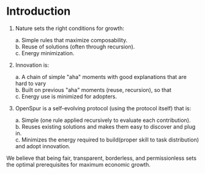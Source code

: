 # Introduction  

1. Nature sets the right conditions for growth:  
   
   a. Simple rules that maximize composability.  
   b. Reuse of solutions (often through recursion).  
   c. Energy minimization.  

2. Innovation is:  

   a. A chain of simple "aha" moments with good explanations that are hard to vary  
   b. Built on previous "aha" moments (reuse, recursion), so that  
   c. Energy use is minimized for adopters.  

3. OpenSpur is a self-evolving protocol (using the protocol itself) that is:  

   a. Simple (one rule applied recursively to evaluate each contribution).  
   b. Reuses existing solutions and makes them easy to discover and plug in.  
   c. Minimizes the energy required to build(proper skill to task distribution) and adopt innovation.  

We believe that being fair, transparent, borderless, and permissionless sets the optimal prerequisites for maximum economic growth.